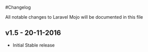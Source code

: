 #Changelog

All notable changes to Laravel Mojo will be documented in this file

## v1.5 - 20-11-2016
- Initial Stable release